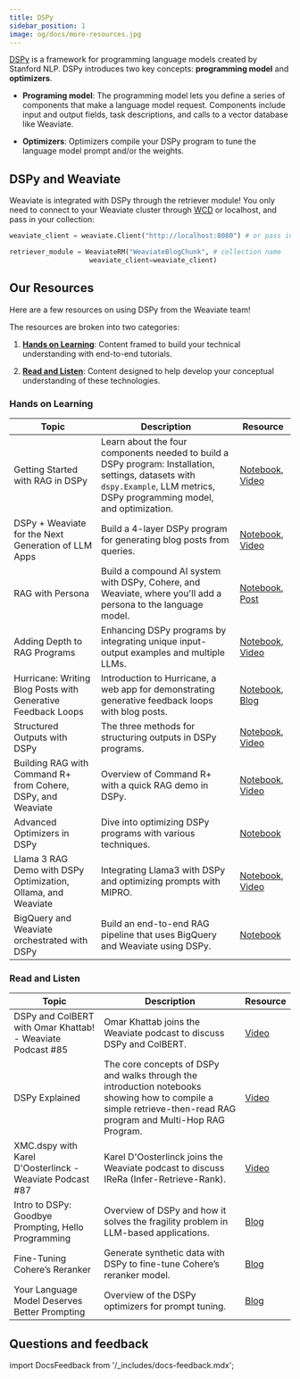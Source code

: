 ```yaml
---
title: DSPy
sidebar_position: 1
image: og/docs/more-resources.jpg
---
```

[DSPy](https://github.com/stanfordnlp/dspy) is a framework for programming language models created by Stanford NLP. DSPy introduces two key concepts: **programming model** and **optimizers**.

- **Programing model**: The programming model lets you define a series of components that make a language model request. Components include input and output fields, task descriptions, and calls to a vector database like Weaviate.

- **Optimizers**: Optimizers compile your DSPy program to tune the language model prompt and/or the weights.

## DSPy and Weaviate

Weaviate is integrated with DSPy through the retriever module! You only need to connect to your Weaviate cluster through [WCD](https://console.weaviate.cloud/) or localhost, and pass in your collection:

```python
weaviate_client = weaviate.Client("http://localhost:8080") # or pass in your WCD cluster url

retriever_module = WeaviateRM("WeaviateBlogChunk", # collection name
                    weaviate_client=weaviate_client)
```

## Our Resources 
Here are a few resources on using DSPy from the Weaviate team!

The resources are broken into two categories: 
1. [**Hands on Learning**](#hands-on-learning): Content framed to build your technical understanding with end-to-end tutorials. 

2. [**Read and Listen**](#read-and-listen): Content designed to help develop your conceptual understanding of these technologies.


### Hands on Learning 

| Topic | Description | Resource | 
| --- | --- | --- |
| Getting Started with RAG in DSPy | Learn about the four components needed to build a DSPy program: Installation, settings, datasets with `dspy.Example`, LLM metrics, DSPy programming model, and optimization. | [Notebook](https://github.com/weaviate/recipes/blob/main/integrations/llm-frameworks/dspy/1.Getting-Started-with-RAG-in-DSPy.ipynb), [Video](https://youtu.be/CEuUG4Umfxs?si=4Gp8gR9glmoMJNaU) |
| DSPy + Weaviate for the Next Generation of LLM Apps | Build a 4-layer DSPy program for generating blog posts from queries. | [Notebook](https://github.com/weaviate/recipes/blob/main/integrations/llm-frameworks/dspy/2.Writing-Blog-Posts-with-DSPy.ipynb), [Video](https://youtu.be/ickqCzFxWj0?si=AxCbD9tq2cbAH6bB)|
| RAG with Persona | Build a compound AI system with DSPy, Cohere, and Weaviate, where you'll add a persona to the language model. | [Notebook](https://github.com/weaviate/recipes/blob/main/integrations/llm-frameworks/dspy/fullstack-recipes/RAGwithPersona/4.RAG-with-Persona.ipynb), [Post](https://twitter.com/ecardenas300/status/1765444492348243976)|
| Adding Depth to RAG Programs | Enhancing DSPy programs by integrating unique input-output examples and multiple LLMs. | [Notebook](https://github.com/weaviate/recipes/blob/main/integrations/llm-frameworks/dspy/3.Adding-Depth-to-RAG-Programs.ipynb), [Video](https://youtu.be/0c7Ksd6BG88?si=YUF2wm1ncUTkSuPQ) |
| Hurricane: Writing Blog Posts with Generative Feedback Loops | Introduction to Hurricane, a web app for demonstrating generative feedback loops with blog posts. | [Notebook](https://github.com/weaviate-tutorials/Hurricane), [Blog](/blog/hurricane-generative-feedback-loops) |
| Structured Outputs with DSPy | The three methods for structuring outputs in DSPy programs. | [Notebook](https://github.com/weaviate/recipes/blob/main/integrations/llm-frameworks/dspy/4.Structured-Outputs-with-DSPy.ipynb), [Video](https://youtu.be/tVw3CwrN5-8?si=P7fWeXzQ7p-2SFYF) |
| Building RAG with Command R+ from Cohere, DSPy, and Weaviate | Overview of Command R+ with a quick RAG demo in DSPy. | [Notebook](https://github.com/weaviate/recipes/blob/main/integrations/llm-frameworks/dspy/llms/Command-R-Plus.ipynbb), [Video](https://youtu.be/6dgXALb_5Ag?si=nSX2AnmpbUau_2JF) |
| Advanced Optimizers in DSPy | Dive into optimizing DSPy programs with various techniques. | [Notebook](https://github.com/weaviate/recipes/blob/main/integrations/llm-frameworks/dspy/5.Advanced-Optimizers.ipynb) |
| Llama 3 RAG Demo with DSPy Optimization, Ollama, and Weaviate | Integrating Llama3 with DSPy and optimizing prompts with MIPRO. | [Notebook](https://github.com/weaviate/recipes/blob/main/integrations/llm-frameworks/dspy/llms/Llama3.ipynb), [Video](https://youtu.be/1h3_h8t3L14?si=G4d-aY5Ynpv8ckea)|
| BigQuery and Weaviate orchestrated with DSPy | Build an end-to-end RAG pipeline that uses BigQuery and Weaviate using DSPy. | [Notebook](https://github.com/weaviate/recipes/blob/main/integrations/cloud-hyperscalers/google/bigquery/BigQuery-Weaviate-DSPy-RAG.ipynb)|



### Read and Listen

| Topic | Description | Resource | 
| --- | --- | --- |
| DSPy and ColBERT with Omar Khattab! - Weaviate Podcast #85 | Omar Khattab joins the Weaviate podcast to discuss DSPy and ColBERT. | [Video](https://www.youtube.com/watch?v=CDung1LnLbY) |
| DSPy Explained| The core concepts of DSPy and walks through the introduction notebooks showing how to compile a simple retrieve-then-read RAG program and Multi-Hop RAG Program. | [Video](https://youtu.be/41EfOY0Ldkc?si=sFieUeHc9rXRn6uk)|
| XMC.dspy with Karel D'Oosterlinck - Weaviate Podcast #87 | Karel D'Oosterlinck joins the Weaviate podcast to discuss IReRa (Infer-Retrieve-Rank). | [Video](https://youtu.be/_ye26_8XPcs?si=ZBodgHbOcaq2Kwky)
| Intro to DSPy: Goodbye Prompting, Hello Programming | Overview of DSPy and how it solves the fragility problem in LLM-based applications. | [Blog](https://towardsdatascience.com/intro-to-dspy-goodbye-prompting-hello-programming-4ca1c6ce3eb9)|
| Fine-Tuning Cohere’s Reranker | Generate synthetic data with DSPy to fine-tune Cohere’s reranker model. |[Blog](/blog/fine-tuning-coheres-reranker)|
| Your Language Model Deserves Better Prompting | Overview of the DSPy optimizers for prompt tuning. | [Blog](/blog/dspy-optimizers)|


## Questions and feedback

import DocsFeedback from '/_includes/docs-feedback.mdx';

<DocsFeedback/>
